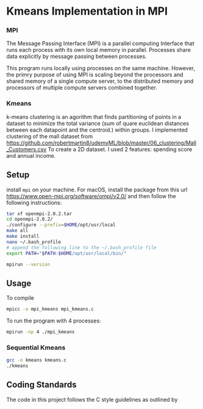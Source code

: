 

# Kmeans Implementation in MPI

### MPI
The Message Passing Interface (MPI) is a parallel computing Interface that
runs each process with its own local memory in parallel. Processes share data
explicitly by message passing between processes.

This program runs locally using processes on the same machine. However, the
primry purpose of using MPI is scaling beyond the processors and shared memory
of a single compute server, to the distributed memory and processors of multiple
compute servers combined together.

### Kmeans
k-means clustering is an agorithm that finds partitioning of points in a dataset
to minimize the total variance (sum of quare euclidean distances between each
datapoint and the centroid.) within groups.
I implemented clustering of the mall dataset from 
https://github.com/robertmartin8/udemyML/blob/master/06_clustering/Mall_Customers.csv
To create a 2D dataset. I used 2 features: spending score and annual income.

## Setup
install `mpi` on your machine. For macOS, install the package from this url
https://www.open-mpi.org/software/ompi/v2.0/ and
then follow the following instructions: 
```sh
tar xf openmpi-2.0.2.tar
cd openmpi-2.0.2/
./configure --prefix=$HOME/opt/usr/local
make all
make install
nano ~/.bash_profile
# append the following line to the ~/.bash_profile file
export PATH="$PATH:$HOME/opt/usr/local/bin/"

mpirun --version
```

## Usage
To compile
```sh
mpicc -o mpi_kmeans mpi_kmeans.c
```
To run the program with 4 processes: 
```sh
mpirun -np 4 ./mpi_kmeans
```

### Sequential Kmeans
```sh
gcc -o kmeans kmeans.c
./kmeans
```

## Coding Standards
The code in this project follows the C style guidelines as outlined by 